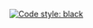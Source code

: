 
[![Code style: black](https://img.shields.io/badge/code%20style-black-000000.svg)](https://github.com/psf/black)